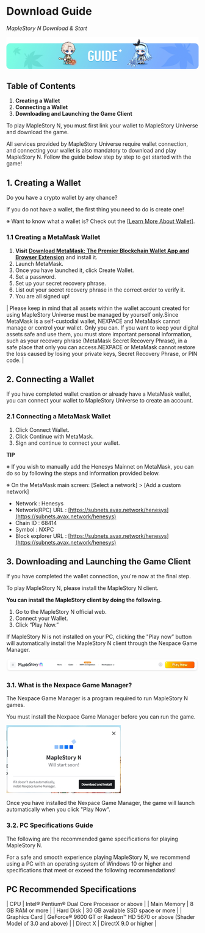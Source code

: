 # Download Guide
*MapleStory N Download & Start*

![](images/msn-101/image_1747236417019_178.png)

## Table of Contents
1.  **Creating a Wallet**
2.  **Connecting a Wallet**
3.  **Downloading and Launching the Game Client**

To play MapleStory N, you must first link your wallet to MapleStory Universe and download the game.

All services provided by MapleStory Universe require wallet connection, and connecting your wallet is also mandatory to download and play MapleStory N. Follow the guide below step by step to get started with the game!

## 1. Creating a Wallet

Do you have a crypto wallet by any chance?

If you do not have a wallet, the first thing you need to do is create one!

※ Want to know what a wallet is? Check out the \[[Learn More About Wallet](https://support.msu.io/hc/en-us/sections/10012951216783-Learn-more-about-wallet)\].

### 1.1 Creating a MetaMask Wallet
1.  **Visit** [**Download MetaMask: The Premier Blockchain Wallet App and Browser Extension**](https://metamask.io/download/) and install it.
2.  Launch MetaMask.
3.  Once you have launched it, click Create Wallet.
4.  Set a password.
5.  Set up your secret recovery phrase.
6.  List out your secret recovery phrase in the correct order to verify it.
7.  You are all signed up!

| Please keep in mind that all assets within the wallet account created for using MapleStory Universe must be managed by yourself only.Since MetaMask is a self-custodial wallet, NEXPACE and MetaMask cannot manage or control your wallet. Only you can. If you want to keep your digital assets safe and use them, you must store important personal information, such as your recovery phrase (MetaMask Secret Recovery Phrase), in a safe place that only you can access.NEXPACE or MetaMask cannot restore the loss caused by losing your private keys, Secret Recovery Phrase, or PIN code. |

## 2. Connecting a Wallet

If you have completed wallet creation or already have a MetaMask wallet, you can connect your wallet to MapleStory Universe to create an account.

### 2.1 Connecting a MetaMask Wallet
1.  Click Connect Wallet.
2.  Click Continue with MetaMask.
3.  Sign and continue to connect your wallet.

**TIP**

※ If you wish to manually add the Henesys Mainnet on MetaMask, you can do so by following the steps and information provided below.

※ On the MetaMask main screen: \[Select a network\] > \[Add a custom network\]

*   Network : Henesys
*   Network(RPC) URL : [https://subnets.avax.network/henesys](https://subnets.avax.network/henesys)
*   Chain ID : 68414
*   Symbol : NXPC
*   Block explorer URL : [https://subnets.avax.network/henesys](https://subnets.avax.network/henesys)
## 3. Downloading and Launching the Game Client

If you have completed the wallet connection, you're now at the final step.

To play MapleStory N, please install the MapleStory N client.

**You can install the MapleStory client by doing the following.**

1.  Go to the MapleStory N official web.
2.  Connect your Wallet.
3.  Click “Play Now.”

If MapleStory N is not installed on your PC, clicking the "Play now” button will automatically install the MapleStory N client through the Nexpace Game Manager.

![](images/msn-101/image_1747236417019_697.png)

### 3.1. What is the Nexpace Game Manager?

The Nexpace Game Manager is a program required to run MapleStory N games.

You must install the Nexpace Game Manager before you can run the game.

![](images/msn-101/image_1747236417019_363.png)

Once you have installed the Nexpace Game Manager, the game will launch automatically when you click "Play Now".

### 3.2. PC Specifications Guide

The following are the recommended game specifications for playing MapleStory N.

For a safe and smooth experience playing MapleStory N, we recommend using a PC with an operating system of Windows 10 or higher and specifications that meet or exceed the following recommendations!

## PC Recommended Specifications

| CPU | Intel® Pentium® Dual Core Processor or above |
| Main Memory | 8 GB RAM or more |
| Hard Disk | 30 GB available SSD space or more |
| Graphics Card | GeForce® 9600 GT or Radeon™ HD 5670 or above (Shader Model of 3.0 and above) |
| Direct X | DirectX 9.0 or higher |